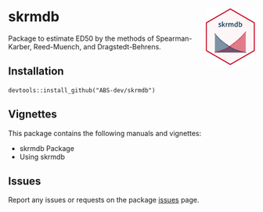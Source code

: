 # skrmdb <img src="man/figures/logo.png" alt="Package Logo" width="100" align="right" />

Package to estimate ED50 by the methods of Spearman-Karber, Reed-Muench, and Dragstedt-Behrens.

## Installation

```
devtools::install_github("ABS-dev/skrmdb")
```

## Vignettes

This package contains the following manuals and vignettes:

-   skrmdb Package
-   Using skrmdb

## Issues

Report any issues or requests on the package
[issues](https://github.com/ABS-dev/skrmdb/issues) page.
